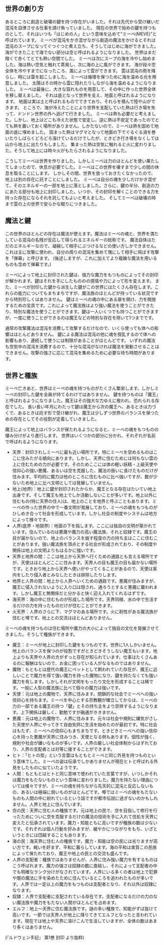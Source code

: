 
世界の創り方
-----

あるところに創造と破壊の鍵を持つ存在がいました。それは先代から受け継いだ混沌を自律させる仕事を請け負っていました。
現在の世界で始めの鍵を持つものとして、それはいつも「はじめの人」という意味を込めて"ミーベ(MEVE)"と呼ばれています。
ミーベが混沌をかき混ぜながら創造の魔法をかけるとそれは混沌のスープになってぐつぐつと煮え立ち、そうしてはじめに海ができました。
海ができたことで海でない部分は空と呼ばれるようになりました。
世界はまだ暗くて赤くてとても熱い空間でした。
ミーベは次にスープの海を冷やし始めました。海は熱い空気と触れて蒸発し、次に海の上に風ができます。
海が段々空全体を冷やすまでになったころ、風によって雲ができます。
雲は混沌の雨を降らし、時には雷を起こしました。
ミーベは循環を保つために海を温める光を用意しました。
太陽はその時から雲に隠れたりしながら海を温めるようになりました。
ミーベは最後に、大きな容れものを用意して、その中に作った世界全体を移し替えました。
それは底となって世界を支え、地面と呼ばれるようになります。
地面は実は土と呼ばれるものでできており、それらを積んで陸や山ができます。
ところで、海が冷えたことにより世界を支配していた熱は行き場を失って、ドンドン世界の外へ逃げて行きました。
ミーベは熱も必要だと考えました。しかし、地上はどこも冷えた状態で安定し、逆に熱は不安定であったのでとても熱を置いておく場所がありません。しかたないので、ミーベは熱を固めて地面の底に埋めました。
固まった熱はマグマとなって地面の下でぐるぐる渦を巻いたりしばらくどろどろ溶けているだけでしたが、ときどき行き場をなくしては山から地上に出たりもしました。
集まった熱は空気に触れると火に変わりました。そうして地上には時々火がもたらされるようになりました。

こうしてミーベは世界を作りました。しかしミーべは力のほとんどを使い果たしてしまったので、休息が必要でした。ミーべはこの世界を壊すまで少しの間の休息を取ることにします。
しかしその間、世界を放っておきたくなかったので、地上は別の存在に託すことにしました。
ミーべは自分の魂を少しだけかき混ぜて、そのエネルギーの一部を地上に落としました。さらに、鍵の半分、創造の力にあたる部分も地上に封印しました。いつか、その封印を解くことのできる力を持った存在にならそれを託してもよいと考えました。
そしてミーべは破壊の時まで雲の上の世界で安らかな眠りにつきました。


魔法と鍵
-----

この世界のほとんどの存在は魔法が使えます。魔法はミーべの魂と、世界を満たしている混沌の名残が反応して得られるエネルギーの総称です。
魔法自体はただのエネルギーなので、凝縮して相手にぶつけるなどの使い方しかできません。これは主に攻撃に使われ、自分の周りの混沌を集めて塊にして相手に飛ばす攻撃を「弾幕」と呼びます。
(後述しますが、これに加えてより複雑な魔法を用いるものも含めて弾幕です。)

ミーべによって地上に封印された鍵は、強力な魔力をもつものによってその封印が解かれます。鍵はそれを手にしたもののの感情や力によって形を変えます。
また、ミーべが封印した鍵から派生した鍵がこの世界にはたくさん存在します。これらの能力についてもまちまちですが、魔法族のほとんどが持っている状況ですから特別珍しくはありません。
鍵はミーべの魂の中にある扉を開け、力を開放するための宝具です。これによって魔法族はより強い魔法を使うことができたり、特別な魔法を使うことができます。鍵は一人いくつでも持つことができますが、一度に使うことができるのは魔王などの特別な存在を除いて1つまでです。

通常の攻撃魔法は混沌を消費して攻撃するだけなので、いくら使っても体への影響はほとんどありません。
鍵による魔法は混沌の他に魂を撹乱するので体への影響もあり、連続して使うには制限があることがほとんどです。
いずれの魔法も空気中の混沌を消費するので、十分な混沌がなければ魔法を発動させることはできません。攻撃の強さに応じて混沌を集めるために必要な待ち時間があります。


世界と種族
-----

ミーベ亡きあと、世界はミーベの魂を持つものがたくさん繁栄します。しかしミーべの封印した鍵を全員が持てるわけではありません。
鍵を持つものは「魔王」と呼ばれるようになりました。魔王はその強大な力ゆえに敬われ、恐れられる存在でした。
長い長い年月にわたって鍵は魔王から次の魔王へ、あるときは力づくで、あるときは託す形で受け継がれ、魔王は少しずつ世界のバランスを保つための存在としてその役割が定着していきました。

魔王によって地上はバランスが保たれるようになると、ミーべの魂をもつものの棲み分けがより進行します。
世界はいくつかの部分に分かれ、それぞれが名前で呼ばれるようになります。

- 天界：封印されしミーべに最も近い場所です。特にミーべを崇めるものはここに住みたがる傾向にあります。しかし、天界に住むためには何もない雲の上に住むための力が必要です。そのためここには体の軽い妖精・上級天使や信仰心の強い悪魔、あるいは空を克服した、魔法の扱いに長けたものだけが住みます。平均的に魔力は他のところに住むものに比べ強いですが、数が少ないため地上に比べ文明としては発展していません。
- 地上(地界)：地上に鍵が封印されたからか、魔王となる存在はたいてい地上出身です。そして魔王も地上でしか活動しないことが多いです。地上以外に住むもの(特に天界の住人)は、地上のことを地界と呼ぶこともあります。ミーべの作った世界の中で一番文明が発展しており、ミーべの魂をもつものがひしめき合って社会を形成しています。しかし社会の制度やシステムは地方によって様々です。
- 人界(底界・地獄界)：地面の下を指します。ここには独自の文明が築かれています。住んでいるのは悪魔や魔力の高い魔法族、それと奴隷です。魔王の目が届かないので、地上のバランスを崩す程度の力の持ち主はここに住むことがあります。強い魔法族を頂点とする社会が形成されており、その制度や関係は地上の文明よりもはるかに強いです。
- 天界と地界の間：ここは地上から天界へ行くための通路とも言える場所ですが、天使はほとんどここに住みます。天界人の目も魔王の目も届かない場所です。ときおり地上から天界へ使いがやってくることがあるので、天使は案内をしたり侵入者とみなしたときは排除したりします。
- 地界と人界の間：地上から人界へいくための通路です。悪魔が住みますが、魔王に侵入されないように入り口は隠され、通ろうとすると悪魔に襲われます。しかし魔王と無関係だと分かると快く迎え入れてくれるはずです。
- 海天界：海の中に住むものが形成した場所です。天界同様、水の中で生活するだけの力を持ったものだけが住むことができます。
- 火天界：人界のさらに下、マグマのある場所です。火に耐性がある魔法族が住むと噂です。地上との交流はほとんどありません。

ミーべの魂を持つものは住む場所や魔力の大小によって独自の文化を発展させてきました。そうして種族ができます。

- 魔王：ミーべが地上に封印した鍵をもつものです。世界に1人しかいません。地上のバランスを保つのが役割ですがときどきそうしない魔王もいます。地上よりも天界や人界の方がずっと存在が知られています。仕事はたくさんあるのに報酬はないので、お金に困っている人がなるものではありません。
- 魔物：もともとは歴代の魔王にペットとして飼われていた存在が、魔王に近しいことで魔力を得て強い魔力を持った魔物になり、鍵を持たなくても強い魔力を有します。しかしそれが文明をもったり文化を形成することは稀です。一般に人型の魔法族に比べて個々の魔力は強いです。
- 天使：元は地上の魔物で、天界に住みます。閉鎖的な社会でミーべへの強い信仰心を持ちます。ミーベを中心とする宗教観が確立してからは、ミーべの力の一部である魔王の持つ「鍵」とその持ち主をより崇拝するようになります。上下関係は厳しく、勤勉ですが融通がききません。
- 悪魔：元は地上の魔物で、人界に住みます。元々は社会や規則に嫌気がさした天使が人界にやってきて自由気侭に生活を始めたのが最初です。特に社会はもたず、ミーべへの信仰心もまちまちです。ときどきミーべへの強い信仰心を持った悪魔が天界に住みつき、天使となる例もあります。個性が強く、規則や社会が嫌いなものが多いです。人界の厳しい社会体制からはずれており、人界の支配者とは対等に接することができます。
- ヒト：「ヒトの型」という言葉はもともとミーベと同じ外見を持つものという意味でした。ミーベの姿は伝承でしかありませんが現在ヒトと呼ばれる外見をしたものに似ていたようです。
- 人間：もともとはヒトと同じ意味で使われていた言葉ですが、いつしかそれは魔力をもたないものという意味に変わりました。魔力を持たない理由については様々ですが、ミーべの魂を持ちながら先天的に混沌と反応しないもの、あるいは極端に弱いものがほとんどです。噂ではミーべの魂をもたないものも人間の中に紛れているという話ですが都市伝説に過ぎないのかもしれません。人界と地上に住んでいます。
- 空の民：天界に住む人の種族です。元は地上の民で、空を目指して修行を行ったためについに空を克服するだけの魔法の技術を手に入れて住処を天界に変えたと伝承されています。魔力・知能ともに高いですが種族の数は少ないです。それぞれは個人行動を好みますが、緩やかにつながりをもち、いざというときには団結することもあります。
- 海の民：海天界に住む人の種族です。魔力・知能は空の民には劣りますが高い方です。戦いを好まず、平和に暮らしています。海の平和は実質この民族によって保たれており、魔王や地上の民との交流も盛んです。
- 人界の支配者：種族ではありませんが、人界に住み強い魔力を有するものはこう呼ばれます。魔力の強さは奴隷の数に直結し、それによって支配者の中でも明確なランク分けがなされています。人界にいる多くの者は地上で犯罪や闇の魔法に手を染めたために住んでいるところを追われたものが多いです。人界では一定以上の魔力をもつものは支配者となり、それ以外は奴隷になります。
- 奴隷：人界で支配者に支配されている存在です。支配者になるだけの力のない魔法族や魔力をもたない人間がほとんどを占めます。
- エルフ：地上〜天界に住む魔法族です。謎の多い種族で、知能がずば抜けて高いです。一節では天界人が地上に降りてきてエルフとなったと言われています。現在では地上や天界に溶けこんで生活していますが、全体の数はあまり多くはありません。


(『ルドウェン手記』 第1巻 封印 より抜粋)
